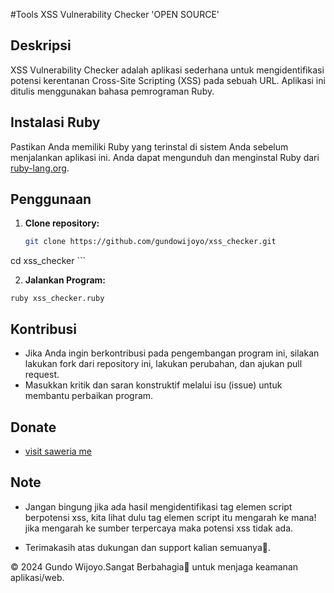 #Tools XSS Vulnerability Checker 'OPEN SOURCE'

## Deskripsi
XSS Vulnerability Checker adalah aplikasi sederhana untuk mengidentifikasi potensi kerentanan Cross-Site Scripting (XSS) pada sebuah URL. Aplikasi ini ditulis menggunakan bahasa pemrograman Ruby.

## Instalasi Ruby
Pastikan Anda memiliki Ruby yang terinstal di sistem Anda sebelum menjalankan aplikasi ini. Anda dapat mengunduh dan menginstal Ruby dari [ruby-lang.org](https://www.ruby-lang.org).

## Penggunaan
1. **Clone repository:**
   ```bash
   git clone https://github.com/gundowijoyo/xss_checker.git
cd xss_checker
    ```
   
2. **Jalankan Program:**
  ```
  ruby xss_checker.ruby
  ```

## Kontribusi
- Jika Anda ingin berkontribusi pada pengembangan program ini, silakan lakukan fork dari repository ini, lakukan perubahan, dan ajukan pull request.
- Masukkan kritik dan saran konstruktif melalui isu (issue) untuk membantu perbaikan program.

## Donate
- <a href="https://saweria.co/Gundo">visit saweria me</a>

## Note 
 - Jangan bingung jika ada hasil mengidentifikasi tag elemen script berpotensi
 xss,  kita lihat dulu tag elemen script itu mengarah ke mana! jika mengarah ke
 sumber terpercaya maka potensi xss tidak ada.

- Terimakasih atas dukungan dan support kalian semuanya🙏.

© 2024 Gundo Wijoyo.Sangat Berbahagia🤩 untuk menjaga keamanan aplikasi/web.
